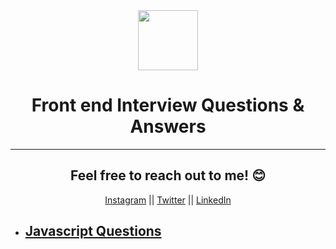 <div align="center">
 <img height="96px" src="https://img.icons8.com/nolan/64/source-code.png"/>
 <h1 align="center">Front end Interview Questions & Answers</h1> 
  
---
  
## Feel free to reach out to me! 😊 <br />
<a href="https://www.instagram.com/thevergeon">Instagram</a> || <a href="https://www.twitter.com/thevergeon">Twitter</a> || <a href="https://www.linkedin.com/in/zahra-barghamadi">LinkedIn</a>
</div>

- ## [Javascript Questions](https://github.com/ThevergeOn/Front-end-Interview/blob/main/JavaScript/README.md)
